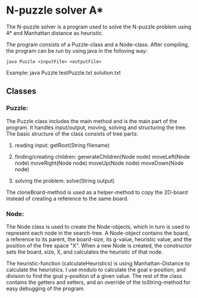 N-puzzle solver A*
=======================
The N-puzzle solver is a program used to solve the N-puzzle problem using A* and Manhattan distance as heuristic.


The program consists of a Puzzle-class and a Node-class. After compiling, 
the program can be run by using java in the folloving way:
    
    java Puzzle <inputFile> <outputFile>


Example: 
    java Puzzle testPuzzle.txt solution.txt


## Classes

### Puzzle:
The Puzzle class includes the main method and is the main part of the 
program. It handles input/output, moving, solving and structuring the 
tree. The basic structure of the class consists of tree parts: 

1. reading input:
    getRoot(String filename)

2. finding/creating children: 
    generateChildren(Node node)
    moveLeft(Node node)
    moveRight(Node node)
    moveUp(Node node)
    moveDown(Node node)

3. solving the problem:
    solve(String output)

The cloneBoard-method is used as a helper-method to copy the 2D-board 
instead of creating a reference to the same board.

### Node:
The Node class is used to create the Node-objects, which in turn is 
used to represent each node in the search-tree. A Node-object contains 
the board, a reference to its parent, the board-size, its g-value, 
heuristic value, and the position of the free space "X". When a new 
Node is created, the constructor sets the board, size, X, and calculates 
the heuristic of that node.

The heuristic-function (calculateHeuristics) is using Manhattan-Distance 
to calculate the heuristics. I use modulo to calculate the goal 
x-position, and division to find the goal y-position of a given 
value. The rest of the class contains the getters and setters, and an 
override of the toString-method for easy debugging of the program.
